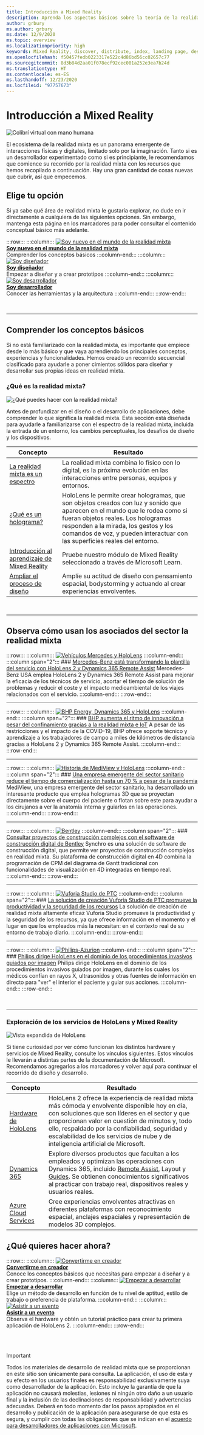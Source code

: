 ```yaml
---
title: Introducción a Mixed Reality
description: Aprenda los aspectos básicos sobre la teoría de la realidad mixta, su desarrollo y los casos de uso comunes.
author: grbury
ms.author: grbury
ms.date: 12/9/2020
ms.topic: overview
ms.localizationpriority: high
keywords: Mixed Reality, discover, distribute, index, landing page, design, development, tutorials, sample apps, fundamentals, case studies, resources, HoloLens how-to, Open source projects, mixed reality headset, windows mixed reality headset, virtual reality headset
ms.openlocfilehash: f50457fedb0223317e522c4d86bd56cc02657c77
ms.sourcegitcommit: 8d3b84d2aa01f078ecf92cec001a252e3ea7b24d
ms.translationtype: HT
ms.contentlocale: es-ES
ms.lasthandoff: 12/23/2020
ms.locfileid: "97757673"
---
```

# <a name="get-started-with-mixed-reality"></a>Introducción a Mixed Reality

![Colibrí virtual con mano humana](images/01_MixedReality.png)

El ecosistema de la realidad mixta es un panorama emergente de interacciones físicas y digitales, limitado solo por la imaginación. Tanto si es un desarrollador experimentado como si es principiante, le recomendamos que comience su recorrido por la realidad mixta con los recursos que hemos recopilado a continuación. Hay una gran cantidad de cosas nuevas que cubrir, así que empecemos. 

## <a name="choose-your-track"></a>Elige tu opción

Si ya sabe qué área de realidad mixta le gustaría explorar, no dude en ir directamente a cualquiera de las siguientes opciones. Sin embargo, mantenga esta página en los marcadores para poder consultar el contenido conceptual básico más adelante.

:::row:::
    :::column:::
       [![Soy nuevo en el mundo de la realidad mixta](images/Tile-New.jpg)](#understand-the-basics)<br>
        **[Soy nuevo en el mundo de la realidad mixta](#understand-the-basics)**<br>
        Comprender los conceptos básicos
    :::column-end:::
    :::column:::
       [![Soy diseñador](images/Tile-Create.jpg)](../design/design.md)<br>
        **[Soy diseñador](../design/design.md)**<br>
        Empezar a diseñar y a crear prototipos
    :::column-end:::
    :::column:::
       [![Soy desarrollador](images/Tile-Develop.jpg)](../develop/development.md)<br>
        **[Soy desarrollador](../develop/development.md)**<br>
        Conocer las herramientas y la arquitectura
    :::column-end:::
:::row-end:::

<br>

---

## <a name="understand-the-basics"></a>Comprender los conceptos básicos

Si no está familiarizado con la realidad mixta, es importante que empiece desde lo más básico y que vaya aprendiendo los principales conceptos, experiencias y funcionalidades. Hemos creado un recorrido secuencial clasificado para ayudarle a poner cimientos sólidos para diseñar y desarrollar sus propias ideas en realidad mixta.

### <a name="what-is-mixed-reality"></a>¿Qué es la realidad mixta?

![¿Qué puedes hacer con la realidad mixta?](images/HLS19_remoteAssistHologram_001.jpg)

Antes de profundizar en el diseño o el desarrollo de aplicaciones, debe comprender lo que significa la realidad mixta. Esta sección está diseñada para ayudarle a familiarizarse con el espectro de la realidad mixta, incluida la entrada de un entorno, los cambios perceptuales, los desafíos de diseño y los dispositivos. 

|  Concepto  |  Resultado  |
| --- | --- |
| [La realidad mixta es un espectro](../discover/mixed-reality.md) | La realidad mixta combina lo físico con lo digital, es la próxima evolución en las interacciones entre personas, equipos y entornos. |
| [¿Qué es un holograma?](../discover/hologram.md) | HoloLens le permite crear hologramas, que son objetos creados con luz y sonido que aparecen en el mundo que le rodea como si fueran objetos reales. Los hologramas responden a la mirada, los gestos y los comandos de voz, y pueden interactuar con las superficies reales del entorno. |
| [Introducción al aprendizaje de Mixed Reality](mr-learning-overview.md#general-modules) | Pruebe nuestro módulo de Mixed Reality seleccionado a través de Microsoft Learn. |
| [Ampliar el proceso de diseño](../discover/case-study-expanding-the-design-process-for-mixed-reality.md) | Amplíe su actitud de diseño con pensamiento espacial, bodystorming y actuando al crear experiencias envolventes.  |

<br>

---

## <a name="see-how-industry-partners-are-using-mixed-reality"></a>Observa cómo usan los asociados del sector la realidad mixta

:::row:::
    :::column:::
       [![Vehículos Mercedes y HoloLens](images/mercedes.png)](https://customers.microsoft.com/story/839709-mercedes-benz-automotive-holoLens-en-usa)
    :::column-end:::
    :::column span="2":::
        ### <a name="mercedes-benz-is-transforming-the-service-workforce-with-hololens-2-and-dynamics-365-remote-assist"></a>[Mercedes-Benz está transformando la plantilla del servicio con HoloLens 2 y Dynamics 365 Remote Assist](https://customers.microsoft.com/story/839709-mercedes-benz-automotive-holoLens-en-usa)
        Mercedes-Benz USA emplea HoloLens 2 y Dynamics 365 Remote Assist para mejorar la eficacia de los técnicos de servicio, acortar el tiempo de solución de problemas y reducir el coste y el impacto medioambiental de los viajes relacionados con el servicio.
    :::column-end:::
:::row-end:::

---

:::row:::
    :::column:::
       [![BHP Energy, Dynamics 365 y HoloLens](images/bhp.png)](https://customers.microsoft.com/story/850776-bhp-energy-dynamics-365-hololens)
    :::column-end:::
    :::column span="2":::
        ### <a name="bhp-increases-the-pace-of-innovation-despite-lockdown-with-mixed-reality-and-iot"></a>[BHP aumenta el ritmo de innovación a pesar del confinamiento gracias a la realidad mixta e IoT](https://customers.microsoft.com/story/850776-bhp-energy-dynamics-365-hololens)
        A pesar de las restricciones y el impacto de la COVID-19, BHP ofrece soporte técnico y aprendizaje a los trabajadores de campo a miles de kilómetros de distancia gracias a HoloLens 2 y Dynamics 365 Remote Assist.
    :::column-end:::
:::row-end:::

---

:::row:::
    :::column:::
       [![Historia de MediView y HoloLens](images/mediview.jpeg)](https://customers.microsoft.com/story/848966-mediview-mcs-story)
    :::column-end:::
    :::column span="2":::
        ### <a name="healthcare-startup-cuts-time-to-market-by-up-to-70-despite-pandemic"></a>[Una empresa emergente del sector sanitario reduce el tiempo de comercialización hasta un 70 % a pesar de la pandemia](https://customers.microsoft.com/story/848966-mediview-mcs-story)
        MediView, una empresa emergente del sector sanitario, ha desarrollado un interesante producto que emplea hologramas 3D que se proyectan directamente sobre el cuerpo del paciente o flotan sobre este para ayudar a los cirujanos a ver la anatomía interna y guiarlos en las operaciones.
    :::column-end:::
:::row-end:::

---

:::row:::
    :::column:::
       [![Bentley](images/Bentley-Synchro1.jpg)](https://binged.it/31AR3kP)
    :::column-end:::
    :::column span="2":::
        ### <a name="view-complex-construction-projects-with-bentleys-digital-construction-software"></a>[Consultar proyectos de construcción complejos con el software de construcción digital de Bentley](https://binged.it/31AR3kP)
        Synchro es una solución de software de construcción digital, que permite ver proyectos de construcción complejos en realidad mixta. Su plataforma de construcción digital en 4D combina la programación de CPM del diagrama de Gantt tradicional con funcionalidades de visualización en 4D integradas en tiempo real.
    :::column-end:::
:::row-end:::

---

:::row:::
    :::column:::
       [![Vuforia Studio de PTC](images/PTC-Vuforia-Studio1.jpg)](https://binged.it/31ARrjh)
    :::column-end:::
    :::column span="2":::
        ### <a name="ptcs-vuforia-studio-authoring-solution-promotes-workforce-productivity-and-safety"></a>[La solución de creación Vuforia Studio de PTC promueve la productividad y la seguridad de los recursos](https://binged.it/31ARrjh)
        La solución de creación de realidad mixta altamente eficaz Vuforia Studio promueve la productividad y la seguridad de los recursos, ya que ofrece información en el momento y el lugar en que los empleados más la necesitan: en el contexto real de su entorno de trabajo diario.
    :::column-end:::
:::row-end:::

---

:::row:::
    :::column:::
       [![Philips-Azurion](images/Philips-Azurion1.jpg)](https://binged.it/31B1RiR)
    :::column-end:::
    :::column span="2":::
        ### <a name="philips-is-piloting-hololens-in-the-domain-of-image-guided-invasive-procedures"></a>[Philips dirige HoloLens en el dominio de los procedimientos invasivos guiados por imagen](https://binged.it/31B1RiR)
        Philips dirige HoloLens en el dominio de los procedimientos invasivos guiados por imagen, durante los cuales los médicos confían en rayos X, ultrasonidos y otras fuentes de información en directo para "ver" el interior el paciente y guiar sus acciones.
    :::column-end:::
:::row-end:::

<br>

---

### <a name="explore-hololens-and-mixed-reality-services"></a>Exploración de los servicios de HoloLens y Mixed Reality

![Vista expandida de HoloLens](images/HoloLens2_ExplodedView_8k.png)

Si tiene curiosidad por ver cómo funcionan los distintos hardware y servicios de Mixed Reality, consulte los vínculos siguientes. Estos vínculos le llevarán a distintas partes de la documentación de Microsoft. Recomendamos agregarlos a los marcadores y volver aquí para continuar el recorrido de diseño y desarrollo.

|  Concepto  |  Resultado  |
| --- | --- |
| [Hardware de HoloLens](https://www.microsoft.com//hololens/hardware) | HoloLens 2 ofrece la experiencia de realidad mixta más cómoda y envolvente disponible hoy en día, con soluciones que son líderes en el sector y que proporcionan valor en cuestión de minutos y, todo ello, respaldado por la confiabilidad, seguridad y escalabilidad de los servicios de nube y de inteligencia artificial de Microsoft. |
| [Dynamics 365](https://dynamics.microsoft.com/mixed-reality/overview/) | Explore diversos productos que facultan a los empleados y optimizan las operaciones con Dynamics 365, incluido [Remote Assist](https://docs.microsoft.com/dynamics365/mixed-reality/remote-assist/ra-overview), Layout y [Guides](https://docs.microsoft.com/dynamics365/mixed-reality/guides/). Se obtienen conocimientos significativos al practicar con trabajo real, dispositivos reales y usuarios reales. |
| [Azure Cloud Services](../develop/mixed-reality-cloud-services.md) | Cree experiencias envolventes atractivas en diferentes plataformas con reconocimiento espacial, anclajes espaciales y representación de modelos 3D complejos. |

## <a name="what-would-you-like-to-do-next"></a>¿Qué quieres hacer ahora?

:::row:::
    :::column:::
        [![Convertirme en creador](images/icon-design.png)](../design/design.md)<br>
        **[Convertirme en creador](../design/design.md)**<br>
        Conoce los conceptos básicos que necesitas para empezar a diseñar y a crear prototipos.
    :::column-end:::
        :::column:::
        [![Empezar a desarrollar](images/icon-developer.png)](../develop/development.md)<br>
        **[Empezar a desarrollar](../develop/development.md)**<br>
        Elige un método de desarrollo en función de tu nivel de aptitud, estilo de trabajo o preferencia de plataforma.
    :::column-end:::
    :::column:::
        [![Asistir a un evento](images/icon-calendar.jpg)](../whats-new/sf-academy-events.md)<br>
        **[Asistir a un evento](../whats-new/sf-academy-events.md)**<br>
        Observa el hardware y obtén un tutorial práctico para crear tu primera aplicación de HoloLens 2.
    :::column-end:::
:::row-end:::


<br>

<br>

>[!IMPORTANT]
>Todos los materiales de desarrollo de realidad mixta que se proporcionan en este sitio son únicamente para consulta. La aplicación, el uso de esta y su efecto en los usuarios finales es responsabilidad exclusivamente suya como desarrollador de la aplicación. Esto incluye la garantía de que la aplicación no causará molestias, lesiones ni ningún otro daño a un usuario final y la inclusión de las declinaciones de responsabilidad y advertencias adecuadas. Deberá en todo momento dar los pasos apropiados en el desarrollo y publicación de la aplicación para asegurarse de que esta es segura, y cumplir con todas las obligaciones que se indican en el [acuerdo para desarrolladores de aplicaciones con Microsoft](https://docs.microsoft.com/legal/windows/agreements/app-developer-agreement).

